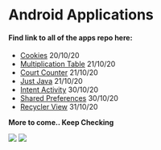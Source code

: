 # Android Applications

#### Find link to all of the apps repo here:

* [Cookies](https://github.com/Iltwats/Cookies)                                                                                 20/10/20
* [Multiplication Table](https://github.com/Iltwats/MultiplicationTable)                                                        21/10/20
* [Court Counter](https://github.com/Iltwats/Court-Counter)                                                                     21/10/20
* [Just Java](https://github.com/Iltwats/JustJava)                                                                              21/10/20
* [Intent Activity](https://github.com/Iltwats/IntentActivity)                                                                  30/10/20
* [Shared Preferences](https://github.com/Iltwats/SharedPref)                                                                   30/10/20
* [Recycler View](https://github.com/Iltwats/RecyclerView)                                                                      31/10/20


**More to come.. Keep Checking**<br>

![](https://media.giphy.com/media/MGdfeiKtEiEPS/giphy.gif)
![](https://media.giphy.com/media/DuWNPF952JNyE/giphy.gif)
